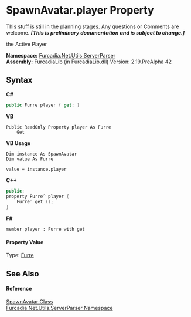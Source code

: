 # SpawnAvatar.player Property 
This stuff is still in the planning stages. Any questions or Comments are welcome. _**\[This is preliminary documentation and is subject to change.\]**_

the Active Player

**Namespace:**&nbsp;<a href="N_Furcadia_Net_Utils_ServerParser">Furcadia.Net.Utils.ServerParser</a><br />**Assembly:**&nbsp;FurcadiaLib (in FurcadiaLib.dll) Version: 2.19.PreAlpha 42

## Syntax

**C#**<br />
``` C#
public Furre player { get; }
```

**VB**<br />
``` VB
Public ReadOnly Property player As Furre
	Get
```

**VB Usage**<br />
``` VB Usage
Dim instance As SpawnAvatar
Dim value As Furre

value = instance.player

```

**C++**<br />
``` C++
public:
property Furre^ player {
	Furre^ get ();
}
```

**F#**<br />
``` F#
member player : Furre with get

```


#### Property Value
Type: <a href="T_Furcadia_Net_DreamInfo_Furre">Furre</a>

## See Also


#### Reference
<a href="T_Furcadia_Net_Utils_ServerParser_SpawnAvatar">SpawnAvatar Class</a><br /><a href="N_Furcadia_Net_Utils_ServerParser">Furcadia.Net.Utils.ServerParser Namespace</a><br />